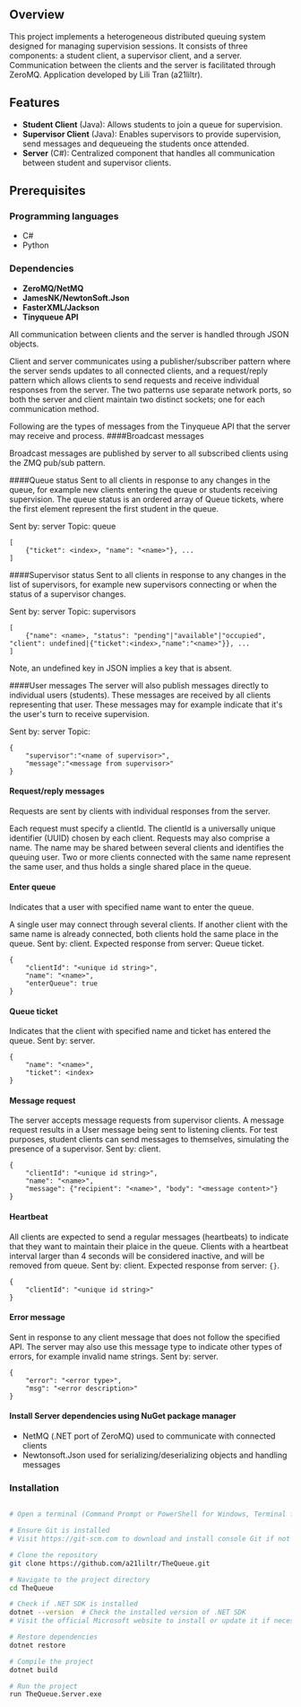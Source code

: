 ## Overview
This project implements a heterogeneous distributed queuing system designed for managing supervision sessions. It consists of three components: a student client, a supervisor client, and a server. Communication between the clients and the server is facilitated through ZeroMQ.
Application developed by Lili Tran (a21liltr).
## Features
- **Student Client** (Java): Allows students to join a queue for supervision.
- **Supervisor Client** (Java): Enables supervisors to provide supervision, send messages and dequeueing the students once attended.
- **Server** (C#): Centralized component that handles all communication between student and supervisor clients.

## Prerequisites
### Programming languages
- C#
- Python
### Dependencies
- **ZeroMQ/NetMQ**
- **JamesNK/NewtonSoft.Json**
- **FasterXML/Jackson**
- **Tinyqueue API**

All communication between clients and the server is handled through JSON objects.

Client and server communicates using a publisher/subscriber pattern where the server sends updates to all connected clients, and a request/reply pattern which allows clients to send requests and receive individual responses from the server. The two patterns use separate network ports, so both the server and client maintain two distinct sockets; one for each communication method.

Following are the types of messages from the Tinyqueue API that the server may receive and process.
####Broadcast messages

Broadcast messages are published by server to all subscribed clients using the ZMQ pub/sub pattern.

####Queue status
Sent to all clients in response to any changes in the queue, for example new clients entering the queue or students receiving supervision. The queue status is an ordered array of Queue tickets, where the first element represent the first student in the queue.

Sent by: server
Topic: queue
```
[ 
    {"ticket": <index>, "name": "<name>"}, ... 
]
```

####Supervisor status
Sent to all clients in response to any changes in the list of supervisors, for example new supervisors connecting or when the status of a supervisor changes.

Sent by: server
Topic: supervisors
```
[ 
    {"name": <name>, "status": "pending"|"available"|"occupied", "client": undefined|{"ticket":<index>,"name":"<name>"}}, ... 
]
```

Note, an undefined key in JSON implies a key that is absent.

####User messages
The server will also publish messages directly to individual users (students). These messages are received by all clients representing that user. These messages may for example indicate that it's the user's turn to receive supervision.

Sent by: server
Topic: <name of user>
```
{
    "supervisor":"<name of supervisor>",
    "message":"<message from supervisor>"
}
```

#### Request/reply messages
Requests are sent by clients with individual responses from the server.

Each request must specify a clientId. The clientId is a universally unique identifier (UUID) chosen by each client. Requests may also comprise a name. The name may be shared between several clients and identifies the queuing user. Two or more clients connected with the same name represent the same user, and thus holds a single shared place in the queue.

#### Enter queue
Indicates that a user with specified name want to enter the queue.

A single user may connect through several clients. If another client with the same name is already connected, both clients hold the same place in the queue.
Sent by: client.
Expected response from server: Queue ticket.
```
{
    "clientId": "<unique id string>",
    "name": "<name>",
    "enterQueue": true
}
```

#### Queue ticket
Indicates that the client with specified name and ticket has entered the queue.
Sent by: server.
```
{
    "name": "<name>",
    "ticket": <index>
}
```

#### Message request
The server accepts message requests from supervisor clients. A message request results in a User message being sent to listening clients. For test purposes, student clients can send messages to themselves, simulating the presence of a supervisor.
Sent by: client.
```
{
    "clientId": "<unique id string>",
    "name": "<name>",
    "message": {"recipient": "<name>", "body": "<message content>"}
}
```

#### Heartbeat
All clients are expected to send a regular messages (heartbeats) to indicate that they want to maintain their plaice in the queue. Clients with a heartbeat interval larger than 4 seconds will be considered inactive, and will be removed from queue.
Sent by: client.
Expected response from server: ```{}```.
```
{
    "clientId": "<unique id string>"
}
```

#### Error message
Sent in response to any client message that does not follow the specified API. The server may also use this message type to indicate other types of errors, for example invalid name strings.
Sent by: server.
```
{
    "error": "<error type>",
    "msg": "<error description>"
}
```

#### Install Server dependencies using NuGet package manager
- NetMQ (.NET port of ZeroMQ) used to communicate with connected clients
- Newtonsoft.Json used for serializing/deserializing objects and handling messages

### Installation
```bash

# Open a terminal (Command Prompt or PowerShell for Windows, Terminal for macOS or Linux)

# Ensure Git is installed
# Visit https://git-scm.com to download and install console Git if not already installed

# Clone the repository
git clone https://github.com/a21liltr/TheQueue.git

# Navigate to the project directory
cd TheQueue

# Check if .NET SDK is installed
dotnet --version  # Check the installed version of .NET SDK
# Visit the official Microsoft website to install or update it if necessary

# Restore dependencies
dotnet restore

# Compile the project
dotnet build

# Run the project
run TheQueue.Server.exe

```
